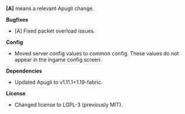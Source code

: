 **[A]** means a relevant Apugli change.

**Bugfixes**
- [A] Fixed packet overload issues.

**Config**
- Moved server config values to common config. These values do not appear in the ingame config screen.

**Dependencies**
- Updated Apugli to v1.11.1+1.19-fabric.

**License**
- Changed license to LGPL-3 (previously MIT).